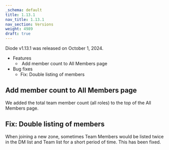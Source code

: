 ```yaml
---
_schema: default
title: 1.13.1
nav_title: 1.13.1
nav_section: Versions
weight: 4989
draft: true
---
```

Diode v1.13.1 was released on October 1, 2024.

* Features
  * &nbsp;Add member count to All Members page
* Bug fixes
  * Fix: Double listing of members

## Add member count to All Members page

We added the total team member count (all roles) to the top of the All Members page.

## Fix: Double listing of members

When joining a new zone, sometimes Team Members would be listed twice in the DM list and Team list for a short period of time.  This has been fixed.